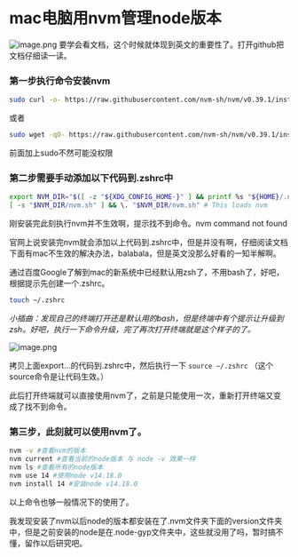 # mac电脑用nvm管理node版本
![image.png](https://p3-juejin.byteimg.com/tos-cn-i-k3u1fbpfcp/4f55cb0f90d643ccb781f49967db7b90~tplv-k3u1fbpfcp-watermark.image?)
要学会看文档，这个时候就体现到英文的重要性了。打开github把文档仔细读一读。
### 第一步执行命令安装nvm
```bash
sudo curl -o- https://raw.githubusercontent.com/nvm-sh/nvm/v0.39.1/install.sh | bash
```
或者
```zsh
sudo wget -qO- https://raw.githubusercontent.com/nvm-sh/nvm/v0.39.1/install.sh | bash
```
前面加上sudo不然可能没权限
### 第二步需要手动添加以下代码到.zshrc中
```bash
export NVM_DIR="$([ -z "${XDG_CONFIG_HOME-}" ] && printf %s "${HOME}/.nvm" || printf %s "${XDG_CONFIG_HOME}/nvm")"
[ -s "$NVM_DIR/nvm.sh" ] && \. "$NVM_DIR/nvm.sh" # This loads nvm
```
刚安装完此刻执行nvm并不生效啊，提示找不到命令。nvm command not found

官网上说安装完nvm就会添加以上代码到.zshrc中，但是并没有啊，仔细阅读文档下面有mac不生效的解决办法，balabala，但是英文没那么好看的一知半解啊。

通过百度Google了解到mac的新系统中已经默认用zsh了，不用bash了，好吧，根据提示先创建一个.zshrc。

```bash
touch ~/.zshrc
```
*小插曲：发现自己的终端打开还是默认用的bash，但是终端中有个提示让升级到zsh。好吧，执行一下命令升级，完了再次打开终端就是这个样子的了。*

![image.png](https://p1-juejin.byteimg.com/tos-cn-i-k3u1fbpfcp/0138a6097ba44d58913ed56de26e771f~tplv-k3u1fbpfcp-watermark.image?)

拷贝上面export...的代码到.zshrc中，然后执行一下 `source ~/.zshrc` （这个source命令是让代码生效。）

此后打开终端就可以直接使用nvm了，之前是只能使用一次，重新打开终端又变成了找不到命令。
### 第三步，此刻就可以使用nvm了。
```bash
nvm -v #查看nvm的版本
nvm current #查看当前的node版本 与 node -v 效果一样
nvm ls #查看所有的node版本
nvm use 14 #使用node v14.18.0
nvm install 14 #安装node v14.18.0
```
以上命令也够一般情况下的使用了。

我发现安装了nvm以后node的版本都安装在了.nvm文件夹下面的version文件夹中，但是之前安装的node是在.node-gyp文件夹中，这些就没用了吗，暂时搞不懂，留作以后研究吧。

